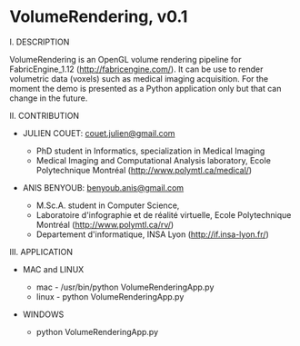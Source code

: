 VolumeRendering, v0.1
=====


I. DESCRIPTION

VolumeRendering is an OpenGL volume rendering pipeline for FabricEngine_1.12 (http://fabricengine.com/).
It can be use to render volumetric data (voxels) such as medical imaging acquisition.
For the moment the demo is presented as a Python application only but that can change in the future.


II. CONTRIBUTION

  * JULIEN COUET: couet.julien@gmail.com
    * PhD student in Informatics, specialization in Medical Imaging
    * Medical Imaging and Computational Analysis laboratory, Ecole Polytechnique Montréal (http://www.polymtl.ca/medical/)
  
  * ANIS BENYOUB: benyoub.anis@gmail.com
    * M.Sc.A. student in Computer Science, 
    * Laboratoire d'infographie et de réalité virtuelle, Ecole Polytechnique Montréal (http://www.polymtl.ca/rv/)
    * Departement d'informatique, INSA Lyon (http://if.insa-lyon.fr/) 



III. APPLICATION

  * MAC and LINUX
    * mac - /usr/bin/python VolumeRenderingApp.py 
    * linux - python VolumeRenderingApp.py 


  * WINDOWS
    * python VolumeRenderingApp.py
 